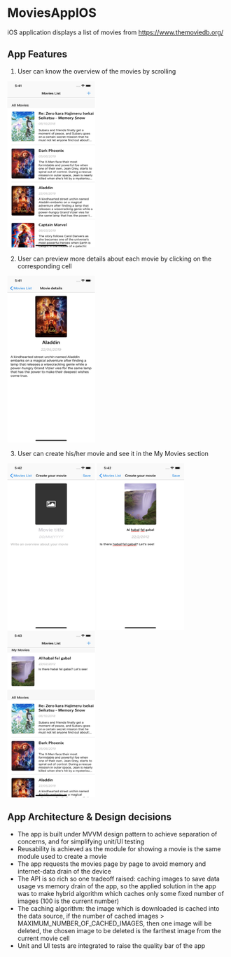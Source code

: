 # MoviesAppIOS
iOS application displays a list of movies from https://www.themoviedb.org/

## App Features
1) User can know the overview of the movies by scrolling 

<img src="https://github.com/PBBassily/MoviesAppIOS/blob/master/Screenshots/1.jpeg"  width="200" height = "380" />

2) User can preview more details about each movie by clicking on the corresponding cell

<img src="https://github.com/PBBassily/MoviesAppIOS/blob/master/Screenshots/2.jpeg"  width="200" height = "380" />

3) User can create his/her movie and see it in the My Movies section

<p float="left">
<img src="https://github.com/PBBassily/MoviesAppIOS/blob/master/Screenshots/3.jpeg"  width="200" height = "380" /> 
<img src="https://github.com/PBBassily/MoviesAppIOS/blob/master/Screenshots/4.jpeg"  width="200" height = "380" />
<img src="https://github.com/PBBassily/MoviesAppIOS/blob/master/Screenshots/5.jpeg"  width="200" height = "380" />
</p>


## App Architecture & Design decisions
- The app is built under MVVM design pattern to achieve separation of concerns, and for simplifying unit/UI testing 
- Reusability is achieved as the module for showing a movie is the same module used to create a movie
- The app requests the movies page by page to avoid memory and internet-data drain of the device
- The API is so rich so one tradeoff raised: caching images to save data usage vs memory drain of the app, so the applied solution in the app was to make hybrid algorithm which caches only some fixed number of images (100 is the current number)
- The caching algorithm: the image which is downloaded is cached into the data source, if the number of cached images > MAXIMUM_NUMBER_OF_CACHED_IMAGES, then one image will be deleted, the chosen image to be deleted is the farthest image from the current movie cell
- Unit and UI tests are integrated to raise the quality bar of the app
